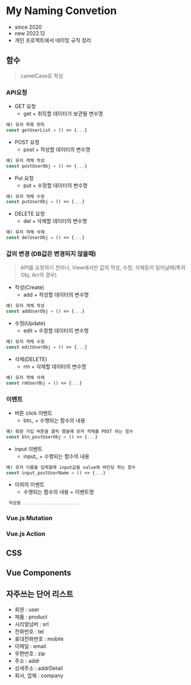 # My Naming Convetion
- since 2020
- new 2022.12
- 개인 프로젝트에서 네이밍 규칙 정리




## 함수
> camelCase로 작성
### API요청
- GET 요청
  - get + 취득할 데이터가 보관될 변수명
```js
예) 유저 목록 취득
const getUserList = () => {...}
```

- POST 요청
  - post + 작성할 데이터의 변수명
```js
예) 유저 객체 작성
const postUserObj = () => {...}
```

- Put 요청
  - put + 수정할 데이터의 변수명
```js
예) 유저 객체 수정
const putUserObj = () => {...}
```

- DELETE 요청
  - del + 삭제할 데이터의 변수명
```js
예) 유저 객체 삭제
const delUserObj = () => {...}
```

### 값의 변경 (DB값은 변경되지 않을때)
> API를 요청하기 전이나, View에서만 값의 작성, 수정, 삭제등이 일어날때(특히 Obj, Arr의 경우)
- 작성(Create)
  - add + 작성할 데이터의 변수명
```js
예) 유저 객체 작성
const addUserObj = () => {...}
```

- 수정(Update)
  - edit + 수정할 데이터의 변수명
```js
예) 유저 객체 수정
const editUserObj = () => {...}
```

- 삭제(DELETE)
  - rm + 삭제할 데이터의 변수명
```js
예) 유저 객체 삭제
const rmUserObj = () => {...}
```

### 이벤트
- 버튼 click 이벤트
  - btn_ + 수행되는 함수의 내용
```js
예) 회원 가입 버튼을 클릭 했을때 유저 객체를 POST 하는 함수
const btn_postUserObj = () => {...}
```

- input 이벤트
  - input_ + 수행되는 함수의 내용
```js
예) 유저 이름을 입력할때 input값을 value에 바인딩 하는 함수
const input_postUserName = () => {...}
```

- 이외의 이벤트
  - 수행되는 함수의 내용 + 이벤트명
```js
 작성중.......................
```

### Vue.js Mutation
### Vue.js Action






## CSS

## Vue Components


## 자주쓰는 단어 리스트
- 회원 : user
- 제품 : product
- 시리얼넘버 : srl
- 전화번호 : tel
- 휴대전화번호 : mobile
- 이메일 : email
- 우편번호 : zip
- 주소 : addr
- 상세주소 : addrDetail
- 회사, 업체 : company
